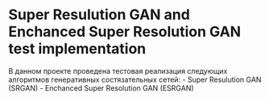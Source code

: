 # Super Resulution GAN and Enchanced Super Resolution GAN test implementation

В данном проекте проведена тестовая реализация следующих алгоритмов генеративных состязательных сетей:
    - Super Resulution GAN (SRGAN)
    - Enchanced Super Resolution GAN (ESRGAN)